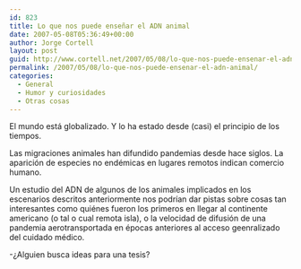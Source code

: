 ```yaml
---
id: 823
title: Lo que nos puede enseñar el ADN animal
date: 2007-05-08T05:36:49+00:00
author: Jorge Cortell
layout: post
guid: http://www.cortell.net/2007/05/08/lo-que-nos-puede-ensenar-el-adn-animal/
permalink: /2007/05/08/lo-que-nos-puede-ensenar-el-adn-animal/
categories:
  - General
  - Humor y curiosidades
  - Otras cosas
---
```

El mundo está globalizado. Y lo ha estado desde (casi) el principio de los tiempos.

Las migraciones animales han difundido pandemias desde hace siglos. La aparición de especies no endémicas en lugares remotos indican comercio humano.

Un estudio del ADN de algunos de los animales implicados en los escenarios descritos anteriormente nos podrí­an dar pistas sobre cosas tan interesantes como quiénes fueron los primeros en llegar al continente americano (o tal o cual remota isla), o la velocidad de difusión de una pandemia aerotransportada en épocas anteriores al acceso geenralizado del cuidado médico.

-¿Alguien busca ideas para una tesis?
